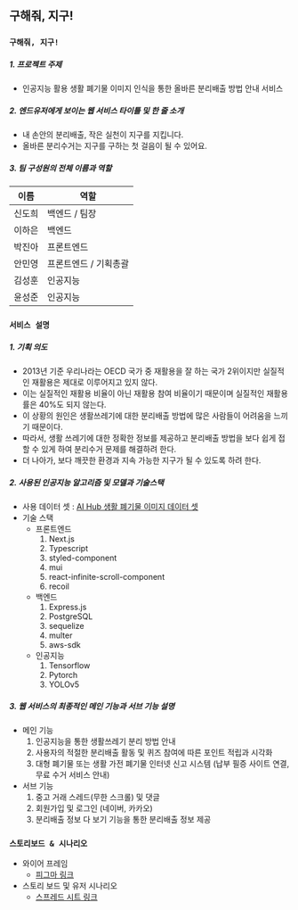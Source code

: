 ## 구해줘, 지구!

### **`구해줘, 지구!`**

##### 1. 프로젝트 주제 
- 인공지능 활용 생활 폐기물 이미지 인식을 통한 올바른 분리배출 방법 안내 서비스

##### 2. 엔드유저에게 보이는 웹 서비스 타이틀 및 한 줄 소개
- 내 손안의 분리배출, 작은 실천이 지구를 지킵니다.
- 올바른 분리수거는 지구를 구하는 첫 걸음이 될 수 있어요.

##### 3. 팀 구성원의 전체 이름과 역할

| 이름 | 역할 |
| ------ | ------ |
| 신도희 | 백엔드 / 팀장 |
| 이하은 | 백엔드 |
| 박진아 | 프론트엔드 |
| 안민영 | 프론트엔드 / 기획총괄 |
| 김성훈 | 인공지능 |
| 윤성준 | 인공지능 |


### **`서비스 설명`**

##### 1. 기획 의도
- 2013년 기준 우리나라는 OECD 국가 중 재활용을 잘 하는 국가 2위이지만 실질적인 재활용은 제대로 이루어지고 있지 않다.
- 이는 실질적인 재활용 비율이 아닌 재활용 참여 비율이기 때문이며 실질적인 재활용률은 40%도 되지 않는다.
- 이 상황의 원인은 생활쓰레기에 대한 분리배출 방법에 많은 사람들이 어려움을 느끼기 때문이다.
- 따라서, 생활 쓰레기에 대한 정확한 정보를 제공하고 분리배출 방법을 보다 쉽게 접할 수 있게 하여 분리수거 문제를 해결하려 한다. 
- 더 나아가, 보다 깨끗한 환경과 지속 가능한 지구가 될 수 있도록 하려 한다.

##### 2. 사용된 인공지능 알고리즘 및 모델과 기술스택
- 사용 데이터 셋 : [AI Hub 생활 폐기물 이미지 데이터 셋](https://aihub.or.kr/aidata/27708)
- 기술 스택
   - 프론트엔드
     1. Next.js
     2. Typescript
     3. styled-component
     4. mui
     5. react-infinite-scroll-component
     6. recoil
   - 백엔드
     1. Express.js
     2. PostgreSQL
     3. sequelize
     4. multer
     5. aws-sdk
   - 인공지능
     1. Tensorflow
     2. Pytorch
     3. YOLOv5

##### 3. 웹 서비스의 최종적인 메인 기능과 서브 기능 설명
- 메인 기능
   1. 인공지능을 통한 생활쓰레기 분리 방법 안내
   2. 사용자의 적절한 분리배출 활동 및 퀴즈 참여에 따른 포인트 적립과 시각화
   3. 대형 폐기물 또는 생활 가전 폐기물 인터넷 신고 시스템 (납부 필증 사이트 연결, 무료 수거 서비스 안내)
- 서브 기능
   1. 중고 거래 스레드(무한 스크롤) 및 댓글
   2. 회원가입 및 로그인 (네이버, 카카오)
   3. 분리배출 정보 다 보기 기능을 통한 분리배출 정보 제공

### **`스토리보드 & 시나리오`**
- 와이어 프레임
    - [피그마 링크](https://www.figma.com/file/QKl2Pe8wkX3wkhMlImbk4O/9%ED%8C%80-%EA%B8%B0%ED%9A%8D-%EC%99%80%EC%9D%B4%EC%96%B4-%ED%94%84%EB%A0%88%EC%9E%84?node-id=0%3A1)
- 스토리 보드 및 유저 시나리오
    - [스프레드 시트 링크](https://docs.google.com/spreadsheets/d/19EDr9yRubSbaWsYZ8wUghpglRLKflupVnYKsPq4Ig_I/edit?usp=sharing)
